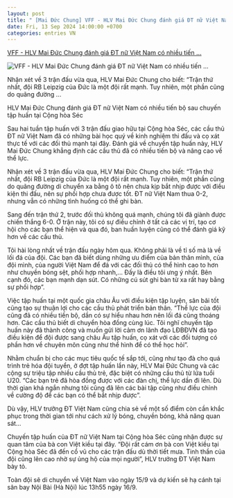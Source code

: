 ```yaml
---
layout: post
title: " [Mai Đức Chung] VFF - HLV Mai Đức Chung đánh giá ĐT nữ Việt Nam có nhiều tiến ..."
date: Fri, 13 Sep 2024 14:00:00 +0700
categories: entries VN
---
```

[VFF - HLV Mai Đức Chung đánh giá ĐT nữ Việt Nam có nhiều tiến ...](https://vff.org.vn/hlv-mai-duc-chung-danh-gia-dt-nu-viet-nam-co-nhieu-tien-bo-sau-chuyen-tap-huan-tai-cong-hoa-sec/)

![VFF - HLV Mai Đức Chung đánh giá ĐT nữ Việt Nam có nhiều tiến ...](https://vff.org.vn/wp-content/uploads/2024/09/z5826661540341_acab90a73edaccdd1e00c77d9dd16453.jpg)

Nhận xét về 3 trận đấu vừa qua, HLV Mai Đức Chung cho biết: “Trận thứ nhất, đội RB Leipzig của Đức là một đội rất mạnh. Tuy nhiên, một phần cũng do quãng đường ...

HLV Mai Đức Chung đánh giá ĐT nữ Việt Nam có nhiều tiến bộ sau chuyến tập huấn tại Cộng hòa Séc

Sau hai tuần tập huấn với 3 trận đấu giao hữu tại Cộng hòa Séc, các cầu thủ ĐT nữ Việt Nam đã có những bài học quý về kinh nghiệm thi đấu và cọ xát thực tế với các đối thủ mạnh tại đây. Đánh giá về chuyến tập huấn này, HLV Mai Đức Chung khẳng định các cầu thủ đã có nhiều tiến bộ và nâng cao về thể lực.

Nhận xét về 3 trận đấu vừa qua, HLV Mai Đức Chung cho biết: “Trận thứ nhất, đội RB Leipzig của Đức là một đội rất mạnh. Tuy nhiên, một phần cũng do quãng đường di chuyển xa bằng ô tô nên chưa kịp bắt nhịp được với điều kiện thi đấu, nên sự phối hợp chưa được tốt. ĐT nữ Việt Nam thua 0-2, nhưng vẫn có những tình huống có thể ghi bàn.

Sang đến trận thứ 2, trước đối thủ không quá mạnh, chúng tôi đã giành được chiến thắng 6-0. Ở trận này, tôi có sự điều chỉnh ở tất cả các vị trí, tạo cơ hội cho các bạn thể hiện và qua đó, ban huấn luyện cũng có thể đánh giá kỹ hơn về các cầu thủ.

Tôi hài lòng nhất về trận đấu ngày hôm qua. Không phải là về tỉ số mà là về lối đá của đội. Các bạn đã biết dùng những ưu điểm của bản thân mình, của đội mình, của người Việt Nam để đá với các đối thủ có thể hình cao to hơn như chuyền bóng sệt, phối hợp nhanh,… Đấy là điều tôi ưng ý nhất. Bên cạnh đó, các bạn mạnh dạn sút. Có những cú sút ghi bàn từ xa rất hay bằng sự phối hợp”.

Việc tập huấn tại một quốc gia châu Âu với điều kiện tập luyện, sân bãi tốt cũng tạo sự thuận lợi cho các cầu thủ phát triển bản thân. “Thể lực của đội cũng đã có nhiều tiến bộ, dần có sự hiểu nhau hơn nên lối đá cũng thoáng hơn. Các cầu thủ biết di chuyển hòa đồng cùng lúc. Tôi nghĩ chuyến tập huấn này đã thành công và muốn gửi lời cảm ơn lãnh đạo LĐBĐVN đã tạo điều kiện để đội được sang châu Âu tập huấn, cọ xát với các đối tượng có phần hơn về chuyên môn cũng như thể hình để có thể học hỏi”.

Nhằm chuẩn bị cho các mục tiêu quốc tế sắp tới, cũng như tạo đà cho quá trình trẻ hóa đội tuyển, ở đợt tập huấn lần này, HLV Mai Đức Chung và các cộng sự triệu tập nhiều cầu thủ trẻ, đặc biệt có những cầu thủ từ lứa tuổi U20. “Các bạn trẻ đã hòa đồng được với các đàn chị, thể lực dần đi lên. Dù thời gian khá ngắn nhưng tôi cũng đã lên các bài tập cũng như điều chỉnh về cường độ để các bạn có thể bắt nhịp được”.

Dù vậy, HLV trưởng ĐT Việt Nam cũng chia sẻ về một số điểm còn cần khắc phục trong thời gian tới như cách xử lý bóng, chuyền bóng, khả năng quan sát…

Chuyến tập huấn của ĐT nữ Việt Nam tại Cộng hòa Séc cũng nhận được sự quan tâm của bà con Việt kiều tại đây. “Đội rất cám ơn bà con Việt kiều tại Cộng hòa Séc đã đến cổ vũ cho các trận đấu dù thời tiết mưa. Tinh thần của đội cũng lên cao nhờ sự ủng hộ của mọi người”, HLV trưởng ĐT Việt Nam bày tỏ.

Toàn đội sẽ di chuyển về Việt Nam vào ngày 15/9 và dự kiến sẽ hạ cánh tại sân bay Nội Bài (Hà Nội) lúc 13h55 ngày 16/9.

